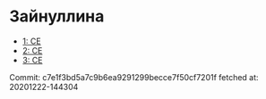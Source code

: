 # Зайнуллина
- [1: CE](1.md)
- [2: CE](2.md)
- [3: CE](3.md)

Commit: c7e1f3bd5a7c9b6ea9291299becce7f50cf7201f
 fetched at: 20201222-144304

